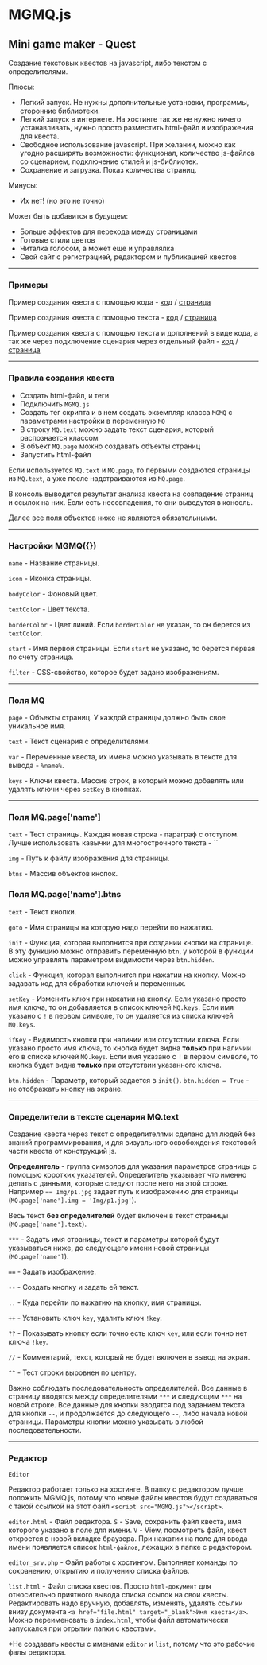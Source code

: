# MGMQ.js

## Mini game maker - Quest

Создание текстовых квестов на javascript, либо текстом с определителями.

Плюсы:
- Легкий запуск.
Не нужны дополнительные установки, программы, сторонние библиотеки.
- Легкий запуск в интернете.
На хостинге так же не нужно ничего устанавливать, нужно просто разместить html-файл и изображения для квеста.
- Свободное использование javascript.
При желании, можно как угодно расширять возможности: функционал, количество js-файлов со сценарием, подключение стилей и js-библиотек.
- Сохранение и загрузка. Показ количества страниц.

Минусы:
- Их нет! (но это не точно)

Может быть добавится в будущем:
- Больше эффектов для перехода между страницами
- Готовые стили цветов
- Читалка голосом, а может еще и управлялка
- Свой сайт с регистрацией, редактором и публикацией квестов

______

### Примеры

Пример создания квеста с помощью кода - 
[код](https://github.com/jkn-code/mgm-quest/blob/main/example_code.html) / 
[страница](https://jkn-code.github.io/mgmq-examples/example_code.html)

Пример создания квеста с помощью текста - 
[код](https://github.com/jkn-code/mgm-quest/blob/main/example_text.html) /
[страница](https://jkn-code.github.io/mgmq-examples/example_text.html)

Пример создания квеста с помощью текста и дополнений в виде кода, а так же через подключение сценария через отдельный файл - 
[код](https://github.com/jkn-code/mgm-quest/blob/main/example_file.html) /
[страница](https://jkn-code.github.io/mgmq-examples/example_file.html)

______

### Правила создания квеста

- Создать html-файл, и теги
- Подключить `MGMQ.js`
- Создать тег скрипта и в нем создать экземпляр класса `MGMQ` с параметрами настройки в переменную `MQ`
- В строку `MQ.text` можно задать текст сценария, который распознается классом
- В объект `MQ.page` можно создавать объекты страниц
- Запустить html-файл

Если используется `MQ.text` и `MQ.page`, то первыми создаются страницы из `MQ.text`, а уже после надстраиваются из `MQ.page`.

В консоль выводится результат анализа квеста на совпадение страниц и ссылок на них. Если есть несовпадения, то они выведутся в консоль.

Далее все поля объектов ниже не являются обязательными.
______

### Настройки MGMQ({})

`name` - Название страницы.

`icon` - Иконка страницы.

`bodyColor` - Фоновый цвет.

`textColor` - Цвет текста.

`borderColor` - Цвет линий. Если `borderColor` не указан, то он берется из `textColor`.

`start` - Имя первой страницы. Если `start` не указано, то берется первая по счету страница.

`filter` - CSS-свойство, которое будет задано изображениям.

______

### Поля MQ

`page` - Объекты страниц. У каждой страницы должно быть свое уникальное имя.

`text` - Текст сценария с определителями.

`var` - Переменные квеста, их имена можно указывать в тексте для вывода - `%name%`.

`keys` - Ключи квеста. Массив строк, в который можно добавлять или удалять ключи через `setKey` в кнопках.

______

### Поля MQ.page['name']

`text` - Тест страницы. Каждая новая строка - параграф с отступом. Лучше использовать кавычки для многострочного текста - ``

`img` - Путь к файлу изображения для страницы.

`btns` - Массив объектов кнопок.

### Поля MQ.page['name'].btns

`text` - Текст кнопки.

`goto` - Имя страницы на которую надо перейти по нажатию.

`init` - Функция, которая выполнится при создании кнопки на странице. В эту функцию можно отправить переменную `btn`, у которой в функции можно управлять параметром видимости через `btn.hidden`.

`click` - Функция, которая выполнится при нажатии на кнопку. Можно задавать код для обработки ключей и переменных.

`setKey` - Изменить ключ при нажатии на кнопку. Если указано просто имя ключа, то он добавляется в список ключей `MQ.keys`. Если имя указано с `!` в первом символе, то он удаляется из списка ключей `MQ.keys`.

`ifKey` - Видимость кнопки при наличии или отсутствии ключа. Если указано просто имя ключа, то кнопка будет видна **только** при наличии его в списке ключей `MQ.keys`. Если имя указано с `!` в первом символе, то кнопка будет видна **только** при отсутствии указанного ключа.
 
`btn.hidden` - Параметр, который задается в `init()`. `btn.hidden = True` - не отображать кнопку на экране.
______

### Определители в тексте сценария MQ.text

Создание квеста через текст с определителями сделано для людей без знаний программирования, и для визуального освобождения текстовой части квеста от конструкций js.

**Определитель** - группа символов для указания параметров страницы с помощью коротких указателей. Определитель указывает что именно делать с данными, которые следуют после него на этой строке. Например `== Img/p1.jpg` задает путь к изображению для страницы (`MQ.page['name'].img = 'Img/p1.jpg'`).

Весь текст **без определителей** будет включен в текст страницы (`MQ.page['name'].text`).

`***` - Задать имя страницы, текст и параметры которой будут указываться ниже, до следующего имени новой страницы (`MQ.page['name']`).

`==` - Задать изображение.

`--` - Создать кнопку и задать ей текст.

`..` - Куда перейти по нажатию на кнопку, имя страницы.

`++` - Установить ключ `key`, удалить ключ `!key`.

`??` - Показывать кнопку если точно есть ключ `key`, или если точно нет ключа `!key`.

`//` - Комментарий, текст, который не будет включен в вывод на экран.

`^^` - Тест строки выровнен по центру.

Важно соблюдать последовательность определителей. Все данные в страницу вводятся между определителями `***` и следующим `***` на новой строке. Все данные для кнопки вводятся под заданием текста для кнопки `--`, и продолжается до следующего `--`, либо начала новой страницы. Параметры кнопки можно указывать в любой последовательности.
______

### Редактор

`Editor`

Редактор работает только на хостинге. В папку с редактором лучше положить MGMQ.js, потому что новые файлы квестов будут создаваться с такой ссылкой на этот файл `<script src="MGMQ.js"></script>`.

`editor.html` - Файл редактора. `S` - Save, сохранить файл квеста, имя которого указано в поле для имени. `V` - View, посмотреть файл, квест откроется в новой вкладке браузера. При нажатии на поле для ввода имени появляется список `html-файлов`, лежащих в папке с редактором.

`editor_srv.php` - Файл работы с хостингом. Выполняет команды по сохранению, открытию и получению списка файлов.

`list.html` - Файл списка квестов. Просто `html-документ` для относительно приятного вывода списка ссылок на свои квесты. Редактировать надо вручную, добавлять, изменять, удалять ссылки внизу документа `<a href="file.html" target="_blank">Имя квеста</a>`. Можно переименовать в `index.html`, чтобы файл автоматически запускался при отрытии папки с квестами.

*Не создавать квесты с именами `editor` и `list`, потому что это рабочие фалы редактора.